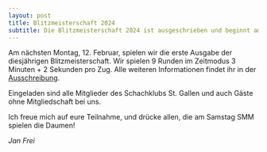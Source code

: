 ```yaml
---
layout: post
title: Blitzmeisterschaft 2024
subtitle: Die Blitzmeisterschaft 2024 ist ausgeschrieben und beginnt am 12. Februar.
---
```


Am nächsten Montag, 12. Februar, spielen wir die erste Ausgabe der diesjährigen Blitzmeisterschaft. Wir spielen 9 Runden
im Zeitmodus 3 Minuten + 2 Sekunden pro Zug. Alle weiteren Informationen findet ihr in der [Ausschreibung](/turniere/blitzturnier/2024/Blitzturnier2024.pdf).

Eingeladen sind alle Mitglieder des Schachklubs St. Gallen und auch Gäste ohne Mitgliedschaft bei uns.

Ich freue mich auf eure Teilnahme, und drücke allen, die am Samstag SMM spielen die Daumen!

_Jan Frei_
